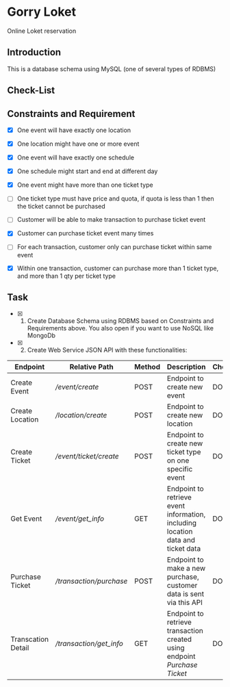 # Gorry Loket

Online Loket reservation


Introduction
---
This is a database schema using MySQL (one of several types of RDBMS)


Check-List
---

Constraints and Requirement
----

- [X] One event will have exactly one location
- [X] One location might have one or more event
- [X] One event will have exactly one schedule
- [X] One schedule might start and end at different day
- [X] One event might have more than one ticket type
- [ ] One ticket type must have price and quota, if quota is less than 1 then the ticket cannot be purchased
- [ ] Customer will be able to make transaction to purchase ticket event
- [X] Customer can purchase ticket event many times
- [ ] For each transaction, customer only can purchase ticket within same event
- [X] Within one transaction, customer can purchase more than 1 ticket type, and more than 1 qty per ticket type


Task
----
- [X] 1. Create Database Schema using RDBMS based on Constraints and Requirements above. You also open if you want to use NoSQL like MongoDb

- [X] 2. Create Web Service JSON API with these functionalities:

Endpoint | Relative Path | Method | Description | Checklist
--- | --- | --- | --- | ---
Create Event | */event/create* | POST | Endpoint to create new event | DONE
Create Location | */location/create* | POST | Endpoint to create new location | DONE
Create Ticket | */event/ticket/create* | POST | Endpoint to create new ticket type on one specific event | DONE
Get Event | */event/get_info* | GET | Endpoint to retrieve event information, including location data and ticket data | DONE
Purchase Ticket | */transaction/purchase* | POST | Endpoint to make a new purchase, customer data is sent via this API | DONE
Transcation Detail | */transaction/get_info* | GET | Endpoint to retrieve transaction created using endpoint *Purchase Ticket* | DONE
